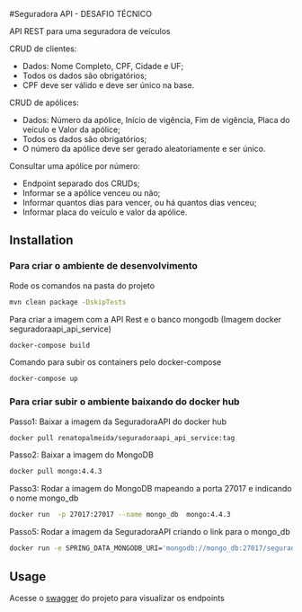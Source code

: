 #Seguradora API - DESAFIO TÉCNICO

API REST para uma seguradora de veículos

CRUD de clientes:
- Dados: Nome Completo, CPF, Cidade e UF;
- Todos os dados são obrigatórios;
- CPF deve ser válido e deve ser único na base.

CRUD de apólices:
- Dados: Número da apólice, Início de vigência, Fim de vigência, Placa do veículo e Valor da apólice;
- Todos os dados são obrigatórios;
- O número da apólice deve ser gerado aleatoriamente e ser único.

Consultar uma apólice por número:
- Endpoint separado dos CRUDs;
- Informar se a apólice venceu ou não;
- Informar quantos dias para vencer, ou há quantos dias venceu; 
- Informar placa do veículo e valor da apólice.

## Installation

### Para criar o ambiente de desenvolvimento

Rode os comandos na pasta do projeto

```bash
mvn clean package -DskipTests
```

Para criar a imagem com a API Rest e o banco mongodb (Imagem docker seguradoraapi_api_service)

```bash
docker-compose build
```

Comando para subir os containers pelo docker-compose

```bash
docker-compose up
```

### Para criar subir o ambiente baixando do docker hub

Passo1: Baixar a imagem da SeguradoraAPI do docker hub

```bash
docker pull renatopalmeida/seguradoraapi_api_service:tag
```

Passo2: Baixar a imagem do MongoDB

```bash
docker pull mongo:4.4.3
```

Passo3: Rodar a imagem do MongoDB mapeando a porta 27017 e indicando o nome mongo_db

```bash
docker run  -p 27017:27017 --name mongo_db  mongo:4.4.3 
```

Passo5: Rodar a imagem da SeguradoraAPI criando o link para o mongo_db

```bash
docker run -e SPRING_DATA_MONGODB_URI='mongodb://mongo_db:27017/seguradora' -p 8080:8080 --link mongo_db:mongo_db renatopalmeida/seguradoraapi_api_service:1.0.0
```

## Usage

Acesse o [swagger](http://localhost:8080/swagger-ui.html) do projeto para visualizar os endpoints




